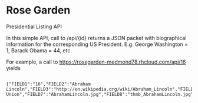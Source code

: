 # Rose Garden
Presidential Listing API


In this simple API, call to /api/{id} returns a JSON packet with biographical information for the corresponding US President. E.g. George Washington = 1, Barack Obama = 44, etc.

For example, a call to https://rosegarden-medmond78.rhcloud.com/api/16 yields

<pre><code>
{"FIELD1":"16","FIELD2":"Abraham Lincoln","FIELD3":"http://en.wikipedia.org/wiki/Abraham_Lincoln","FIELD4":"4/03/1861","FIELD5":"15/04/1865","FIELD6":"Republican/National Union","FIELD7":"AbrahamLincoln.jpg","FIELD8":"thmb_AbrahamLincoln.jpg","FIELD9":"Illinois"}</code></pre>
